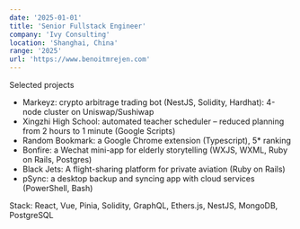 ```yaml
---
date: '2025-01-01'
title: 'Senior Fullstack Engineer'
company: 'Ivy Consulting'
location: 'Shanghai, China'
range: '2025'
url: 'https://www.benoitmrejen.com'
---
```


Selected projects
  - Markeyz: crypto arbitrage trading bot (NestJS, Solidity, Hardhat): 4-node cluster on Uniswap/Sushiwap
  - Xingzhi High School: automated teacher scheduler – reduced planning from 2 hours to 1 minute (Google Scripts)
  - Random Bookmark: a Google Chrome extension (Typescript), 5* ranking
  - Bonfire: a Wechat mini-app for elderly storytelling (WXJS, WXML, Ruby on Rails, Postgres)
  - Black Jets: A flight-sharing platform for private aviation (Ruby on Rails)
  - pSync: a desktop backup and syncing app with cloud services (PowerShell, Bash)

Stack: React, Vue, Pinia, Solidity, GraphQL, Ethers.js, NestJS, MongoDB, PostgreSQL